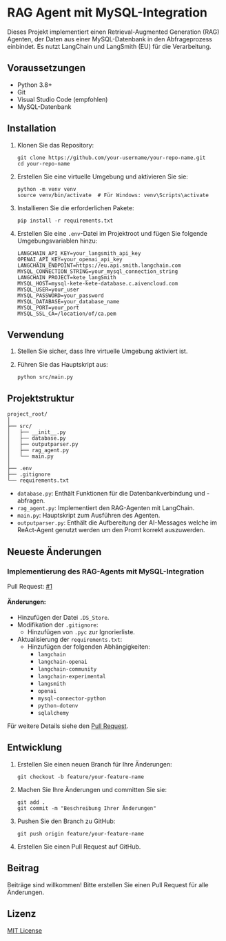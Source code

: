 # RAG Agent mit MySQL-Integration

Dieses Projekt implementiert einen Retrieval-Augmented Generation (RAG) Agenten, der Daten aus einer MySQL-Datenbank in den Abfrageprozess einbindet. Es nutzt LangChain und LangSmith (EU) für die Verarbeitung.

## Voraussetzungen

- Python 3.8+
- Git
- Visual Studio Code (empfohlen)
- MySQL-Datenbank

## Installation

1. Klonen Sie das Repository:
   ```
   git clone https://github.com/your-username/your-repo-name.git
   cd your-repo-name
   ```

2. Erstellen Sie eine virtuelle Umgebung und aktivieren Sie sie:
   ```
   python -m venv venv
   source venv/bin/activate  # Für Windows: venv\Scripts\activate
   ```

3. Installieren Sie die erforderlichen Pakete:
   ```
   pip install -r requirements.txt
   ```

4. Erstellen Sie eine `.env`-Datei im Projektroot und fügen Sie folgende Umgebungsvariablen hinzu:
   ```
   LANGCHAIN_API_KEY=your_langsmith_api_key
   OPENAI_API_KEY=your_openai_api_key
   LANGCHAIN_ENDPOINT=https://eu.api.smith.langchain.com
   MYSQL_CONNECTION_STRING=your_mysql_connection_string
   LANGCHAIN_PROJECT=kete_langSmith
   MYSQL_HOST=mysql-kete-kete-database.c.aivencloud.com
   MYSQL_USER=your_user
   MYSQL_PASSWORD=your_password
   MYSQL_DATABASE=your_database_name
   MYSQL_PORT=your_port
   MYSQL_SSL_CA=/location/of/ca.pem
   ```

## Verwendung

1. Stellen Sie sicher, dass Ihre virtuelle Umgebung aktiviert ist.

2. Führen Sie das Hauptskript aus:
   ```
   python src/main.py
   ```

## Projektstruktur

```
project_root/
│
├── src/
│   ├── __init__.py
│   ├── database.py
│   ├── outputparser.py
│   ├── rag_agent.py
│   └── main.py
│
├── .env
├── .gitignore
└── requirements.txt
```

- `database.py`: Enthält Funktionen für die Datenbankverbindung und -abfragen.
- `rag_agent.py`: Implementiert den RAG-Agenten mit LangChain.
- `main.py`: Hauptskript zum Ausführen des Agenten.
- `outputparser.py`: Enthält die Aufbereitung der AI-Messages welche im ReAct-Agent genutzt werden um den Promt korrekt auszuwerden.

## Neueste Änderungen

### Implementierung des RAG-Agents mit MySQL-Integration
Pull Request: [#1](https://github.com/Fa-commits/kete/pull/1)

#### Änderungen:
- Hinzufügen der Datei `.DS_Store`.
- Modifikation der `.gitignore`:
  - Hinzufügen von `.pyc` zur Ignorierliste.
- Aktualisierung der `requirements.txt`:
  - Hinzufügen der folgenden Abhängigkeiten:
    - `langchain`
    - `langchain-openai`
    - `langchain-community`
    - `langchain-experimental`
    - `langsmith`
    - `openai`
    - `mysql-connector-python`
    - `python-dotenv`
    - `sqlalchemy`

Für weitere Details siehe den [Pull Request](https://github.com/Fa-commits/kete/pull/1).

## Entwicklung

1. Erstellen Sie einen neuen Branch für Ihre Änderungen:
   ```
   git checkout -b feature/your-feature-name
   ```

2. Machen Sie Ihre Änderungen und committen Sie sie:
   ```
   git add .
   git commit -m "Beschreibung Ihrer Änderungen"
   ```

3. Pushen Sie den Branch zu GitHub:
   ```
   git push origin feature/your-feature-name
   ```

4. Erstellen Sie einen Pull Request auf GitHub.

## Beitrag

Beiträge sind willkommen! Bitte erstellen Sie einen Pull Request für alle Änderungen.

## Lizenz

[MIT License](https://opensource.org/licenses/MIT)
